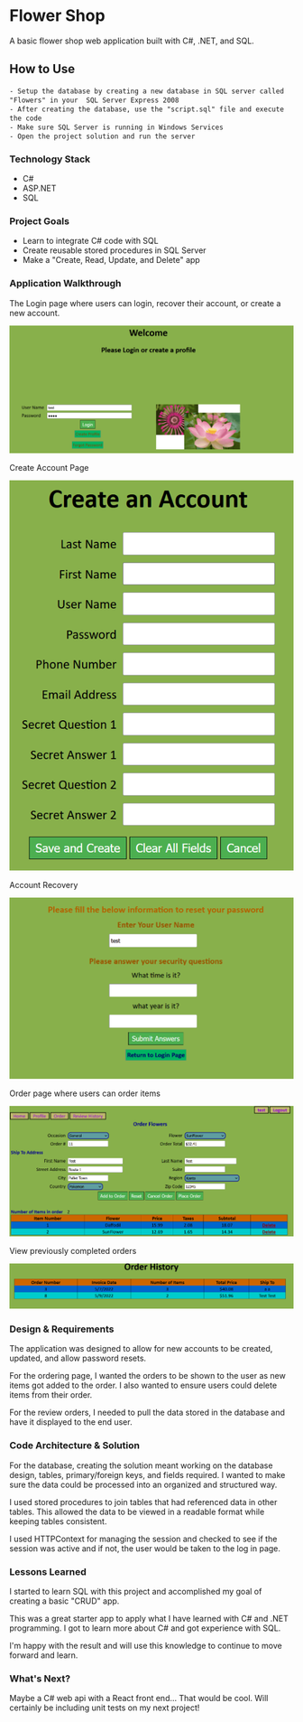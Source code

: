 # Flower Shop

A basic flower shop web application built with C#, .NET, and SQL.

## How to Use

    - Setup the database by creating a new database in SQL server called "Flowers" in your  SQL Server Express 2008
    - After creating the database, use the "script.sql" file and execute the code
    - Make sure SQL Server is running in Windows Services
    - Open the project solution and run the server

### Technology Stack

- C#
- ASP.NET
- SQL

### Project Goals

- Learn to integrate C# code with SQL
- Create reusable stored procedures in SQL Server
- Make a "Create, Read, Update, and Delete" app

### Application Walkthrough

The Login page where users can login, recover their account, or create a new account.

![Login](ProjectImages/LoginScreen.PNG)


Create Account Page

![CreateAccount](ProjectImages/CreateAccount.PNG)

Account Recovery

![AccountRecovery](ProjectImages/AccountRecovery.PNG)


Order page where users can order items

![OrderMenu](ProjectImages/OrderMenu.PNG)


View previously completed orders

![OrderReview](ProjectImages/OrderHistory.PNG)


### Design & Requirements

The application was designed to allow for new accounts to be created, updated, and allow password resets.

For the ordering page, I wanted the orders to be shown to the user as new items got added to the order. I also
wanted to ensure users could delete items from their order.

For the review orders, I needed to pull the data stored in the database and have it displayed to the end user.

### Code Architecture & Solution

For the database, creating the solution meant working on the database design, tables, primary/foreign keys, and fields required. I wanted to make sure the data could be processed into an
organized and structured way.

I used stored procedures to join tables that had referenced data in other tables. This allowed the data to be viewed in a readable format while keeping tables consistent.

I used HTTPContext for managing the session and checked to see if the session was active and if not, the user would be taken to the log in page.

### Lessons Learned

I started to learn SQL with this project and accomplished my goal of creating a basic "CRUD" app.

This was a great starter app to apply what I have learned with C# and .NET programming. I got to learn more about C# and got experience with SQL.

I'm happy with the result and will use this knowledge to continue to move forward and learn.

### What's Next?

Maybe a C# web api with a React front end... That would be cool. Will certainly be including unit tests on my next project!
